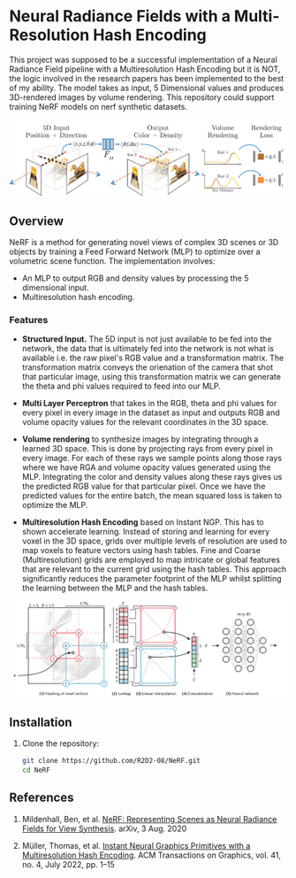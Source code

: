 # Neural Radiance Fields with a Multi-Resolution Hash Encoding

This project was supposed to be a successful implementation of a Neural Radiance Field pipeline with a Multiresolution Hash Encoding but it is NOT, the logic involved in the research papers has been implemented to the best of my ability. The model takes as input, 5 Dimensional values and produces 3D-rendered images by volume rendering. This repository could support training NeRF models on nerf synthetic datasets.

![NeRF Training. Source: Mildenhall et al.](assets/nerf-training.png)

## Overview

NeRF is a method for generating novel views of complex 3D scenes or 3D objects by training a Feed Forward Network (MLP) to optimize over a volumetric scene function. The implementation involves:
- An MLP to output RGB and density values by processing the 5 dimensional input.
- Multiresolution hash encoding.

### Features

- **Structured Input.** The 5D input is not just available to be fed into the network, the data that is ultimately fed into the network is not what is available i.e. the raw pixel's RGB value and a transformation matrix. The transformation matrix conveys the orienation of the camera that shot that particular image, using this transformation matrix we can generate the theta and phi values required to feed into our MLP.  

- **Multi Layer Perceptron** that takes in the RGB, theta and phi values for every pixel in every image in the dataset as input and outputs RGB and volume opacity values for the relevant coordinates in the 3D space.

- **Volume rendering** to synthesize images by integrating through a learned 3D space. This is done by projecting rays from every pixel in every image. For each of these rays we sample points along those rays where we have RGA and volume opacity values generated using the MLP. Integrating the color and density values along these rays gives us the predicted RGB value for that particular pixel. Once we have the predicted values for the entire batch, the mean squared loss is taken to optimize the MLP.

- **Multiresolution Hash Encoding** based on Instant NGP. This has to shown accelerate learning. Instead of storing and learning for every voxel in the 3D space, grids over multiple levels of resolution are used to map voxels to feature vectors using hash tables. Fine and Coarse (Multiresolution) grids are employed to map intricate or global features that are relevant to the current grid using the hash tables. This approach significantly reduces the parameter footprint of the MLP whilst splitting the learning between the MLP and the hash tables.


![Multiresolution Hash Encoding. Source: Müller et al.](assets/multiresolution-hash-encoding.png)

## Installation

1. Clone the repository:

   ```bash
   git clone https://github.com/R2D2-08/NeRF.git
   cd NeRF

## References 

1. Mildenhall, Ben, et al. [NeRF: Representing Scenes as Neural Radiance Fields for View Synthesis](https://arxiv.org/abs/2003.08934). arXiv, 3 Aug. 2020

2. Müller, Thomas, et al. [Instant Neural Graphics Primitives with a Multiresolution Hash Encoding](https://arxiv.org/abs/2201.05989v2). ACM Transactions on Graphics, vol. 41, no. 4, July 2022, pp. 1–15
